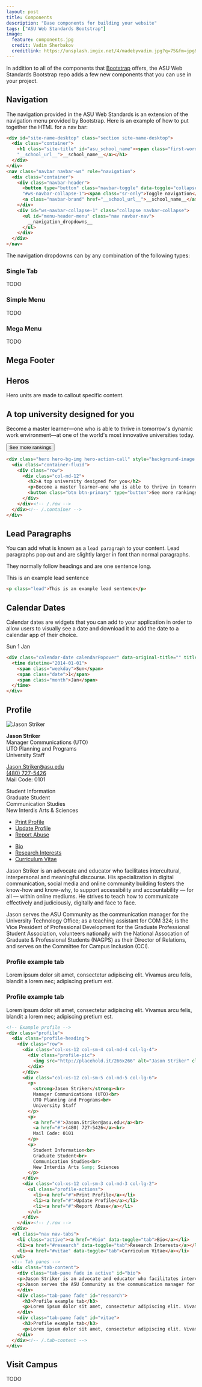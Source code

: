 ```yaml
---
layout: post
title: Components
description: "Base components for building your website"
tags: ["ASU Web Standards Bootstrap"]
image:
  feature: components.jpg
  credit: Vadim Sherbakov
  creditlink: https://unsplash.imgix.net/4/madebyvadim.jpg?q=75&fm=jpg&s=fe3525c767180ee0355028065cba9e01
---
```


In addition to all of the components that [Bootstrap](http://getbootstrap.com/) offers, the ASU Web Standards Bootstrap repo adds a few new components that you can use in your project.

<!--break-->

## Navigation

The navigation provided in the ASU Web Standards is an extension of the navigation menu provided by Bootstrap.  Here is an example of how to put together the HTML for a nav bar:

```html
<div id="site-name-desktop" class="section site-name-desktop">
  <div class="container">
    <h1 class="site-title" id="asu_school_name"><span class="first-word"><a href="__organization_url__">__organization_name__</a></span>&nbsp;|&nbsp; <a href=
    "__school_url__">__school_name__</a></h1>
  </div>
</div>
<nav class="navbar navbar-ws" role="navigation">
  <div class="container">
    <div class="navbar-header">
      <button type="button" class="navbar-toggle" data-toggle="collapse" data-target=
      "#ws-navbar-collapse-1"><span class="sr-only">Toggle navigation</span></button>
      <a class="navbar-brand" href="__school_url__">__school_name__</a>
    </div>
    <div id="ws-navbar-collapse-1" class="collapse navbar-collapse">
      <ul id="menu-header-menu" class="nav navbar-nav">
        __navigation_dropdowns__
      </ul>
    </div>
  </div>
</nav>
```

The navigation dropdowns can by any combination of the following types:

### Single Tab

TODO

### Simple Menu

TODO

### Mega Menu

TODO

<!--break-->

## Mega Footer

<!--break-->

## Heros

Hero units are made to callout specific content.

<div class="bs-example">
  <div class="hero hero-bg-img hero-action-call" style="background-image: url({{ site.url }}/images/{{ page.image.feature }});">
    <div class="container-fluid">
      <div class="row">
        <div class="col-md-12">
          <h2>A top university designed for you</h2>
          <p>Become a master learner—one who is able to thrive in tomorrow's dynamic work environment—at one of the world's most innovative universities today.</p>
          <button class="btn btn-primary" type="button">See more rankings</button>
        </div>
      </div><!-- /.row -->
    </div><!-- /.container -->
  </div>
</div>

```html
<div class="hero hero-bg-img hero-action-call" style="background-image: url(image_url);">
  <div class="container-fluid">
    <div class="row">
      <div class="col-md-12">
        <h2>A top university designed for you</h2>
        <p>Become a master learner—one who is able to thrive in tomorrow's dynamic work environment—at one of the world's most innovative universities today.</p>
        <button class="btn btn-primary" type="button">See more rankings</button>
      </div>
    </div><!-- /.row -->
  </div><!-- /.container -->
</div>
```

<!--break-->

## Lead Paragraphs

You can add what is known as a `lead paragraph` to your content.  Lead paragraphs pop out and are slightly larger in font than normal paragraphs.

They normally follow headings and are one sentence long.

<div class="bs-example">
  <p class="lead">This is an example lead sentence</p>
</div>

```html
<p class="lead">This is an example lead sentence</p>
```

<!--break-->

## Calendar Dates

Calendar dates are widgets that you can add to your application in order to allow users to visually see a date and download it to add the date to a calendar app of their choice.

<div class="bs-example">
  <div class="calendar-date calendarPopover" data-original-title="" title="">
    <time datetime="2014-01-01">
      <span class="weekday">Sun</span>
      <span class="date">1</span>
      <span class="month">Jan</span>
    </time>
  </div>
  <div class="clearfix"></div>
</div>

```html
<div class="calendar-date calendarPopover" data-original-title="" title="">
  <time datetime="2014-01-01">
    <span class="weekday">Sun</span>
    <span class="date">1</span>
    <span class="month">Jan</span>
  </time>
</div>
```

<!--break-->

## Profile

<div class="bs-example">
  <!-- Example profile -->
  <div class="profile">
    <div class="profile-heading">
      <div class="row">
        <div class="col-xs-12 col-sm-4 col-md-4 col-lg-4">
          <div class="profile-pic">
            <img src="http://placehold.it/266x266" alt="Jason Striker" class="img-responsive space-bot-md">
          </div>
        </div>
        <div class="col-xs-12 col-sm-5 col-md-5 col-lg-6">
          <p>
            <strong>Jason Striker</strong><br>
            Manager Communications (UTO)<br>
            UTO Planning and Programs<br>
            University Staff
          </p>
          <p>
            <a href="#">Jason.Striker@asu.edu</a><br>
            <a href="#">(480) 727-5426</a><br>
            Mail Code: 0101
          </p>
          <p>
            Student Information<br>
            Graduate Student<br>
            Communication Studies<br>
            New Interdis Arts &amp; Sciences
          </p>
        </div>
        <div class="col-xs-12 col-sm-3 col-md-3 col-lg-2">
          <ul class="profile-actions">
            <li><a href="#">Print Profile</a></li>
            <li><a href="#">Update Profile</a></li>
            <li><a href="#">Report Abuse</a></li>
          </ul>
        </div>
      </div><!-- /.row -->
    </div>
    <ul class="nav nav-tabs">
      <li class="active"><a href="#bio" data-toggle="tab">Bio</a></li>
      <li><a href="#research" data-toggle="tab">Research Interests</a></li>
      <li><a href="#vitae" data-toggle="tab">Curriculum Vitae</a></li>
    </ul>
    <!-- Tab panes -->
    <div class="tab-content">
      <div class="tab-pane fade in active" id="bio">
      <p>Jason Striker is an advocate and educator who facilitates intercultural, interpersonal and meaningful discourse. His specialization in digital communication, social media and online community building fosters the know-how and know-why, to support accessibility and accountability — for all — within online mediums. He strives to teach how to communicate effectively and judiciously, digitally and face to face.</p>
      <p>Jason serves the ASU Community as the communication manager for the University Technology Office; as a teaching assistant for COM 324; is the Vice President of Professional Development for the Graduate Professional Student Association, volunteers nationally with the National Assocation of Graduate &amp; Professional Students (NAGPS) as their Director of Relations, and serves on the Committee for Campus Inclusion (CCI).</p>
      </div>
      <div class="tab-pane fade" id="research">
        <h3>Profile example tab</h3>
        <p>Lorem ipsum dolor sit amet, consectetur adipiscing elit. Vivamus arcu felis, blandit a lorem nec; adipiscing pretium est. </p>
      </div>
      <div class="tab-pane fade" id="vitae">
        <h3>Profile example tab</h3>
        <p>Lorem ipsum dolor sit amet, consectetur adipiscing elit. Vivamus arcu felis, blandit a lorem nec; adipiscing pretium est.</p>
      </div>
    </div><!-- /.tab-content -->
  </div>
</div>

```html
<!-- Example profile -->
<div class="profile">
  <div class="profile-heading">
    <div class="row">
      <div class="col-xs-12 col-sm-4 col-md-4 col-lg-4">
        <div class="profile-pic">
          <img src="http://placehold.it/266x266" alt="Jason Striker" class="img-responsive space-bot-md">
        </div>
      </div>
      <div class="col-xs-12 col-sm-5 col-md-5 col-lg-6">
        <p>
          <strong>Jason Striker</strong><br>
          Manager Communications (UTO)<br>
          UTO Planning and Programs<br>
          University Staff
        </p>
        <p>
          <a href="#">Jason.Striker@asu.edu</a><br>
          <a href="#">(480) 727-5426</a><br>
          Mail Code: 0101
        </p>
        <p>
          Student Information<br>
          Graduate Student<br>
          Communication Studies<br>
          New Interdis Arts &amp; Sciences
        </p>
      </div>
      <div class="col-xs-12 col-sm-3 col-md-3 col-lg-2">
        <ul class="profile-actions">
          <li><a href="#">Print Profile</a></li>
          <li><a href="#">Update Profile</a></li>
          <li><a href="#">Report Abuse</a></li>
        </ul>
      </div>
    </div><!-- /.row -->
  </div>
  <ul class="nav nav-tabs">
    <li class="active"><a href="#bio" data-toggle="tab">Bio</a></li>
    <li><a href="#research" data-toggle="tab">Research Interests</a></li>
    <li><a href="#vitae" data-toggle="tab">Curriculum Vitae</a></li>
  </ul>
  <!-- Tab panes -->
  <div class="tab-content">
    <div class="tab-pane fade in active" id="bio">
    <p>Jason Striker is an advocate and educator who facilitates intercultural, interpersonal and meaningful discourse. His specialization in digital communication, social media and online community building fosters the know-how and know-why, to support accessibility and accountability — for all — within online mediums. He strives to teach how to communicate effectively and judiciously, digitally and face to face.</p>
    <p>Jason serves the ASU Community as the communication manager for the University Technology Office; as a teaching assistant for COM 324; is the Vice President of Professional Development for the Graduate Professional Student Association, volunteers nationally with the National Assocation of Graduate &amp; Professional Students (NAGPS) as their Director of Relations, and serves on the Committee for Campus Inclusion (CCI).</p>
    </div>
    <div class="tab-pane fade" id="research">
      <h3>Profile example tab</h3>
      <p>Lorem ipsum dolor sit amet, consectetur adipiscing elit. Vivamus arcu felis, blandit a lorem nec; adipiscing pretium est. </p>
    </div>
    <div class="tab-pane fade" id="vitae">
      <h3>Profile example tab</h3>
      <p>Lorem ipsum dolor sit amet, consectetur adipiscing elit. Vivamus arcu felis, blandit a lorem nec; adipiscing pretium est.</p>
    </div>
  </div><!-- /.tab-content -->
</div>
```

<!--break-->

## Visit Campus

TODO


